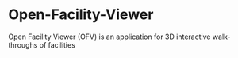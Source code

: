 # Open-Facility-Viewer
Open Facility Viewer (OFV) is an application for 3D interactive walk-throughs of facilities
